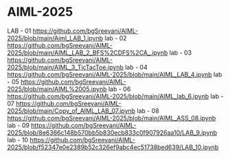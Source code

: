 # AIML-2025

LAB - 01     https://github.com/bgSreevani/AIML-2025/blob/main/Aiml_LAB_1.ipynb
lab - 02     https://github.com/bgSreevani/AIML-2025/blob/main/AIML_LAB_2_BFS%2CDFS%2CA_.ipynb
lab - 03     https://github.com/bgSreevani/AIML-2025/blob/main/AIML_3_TicTacToe.ipynb
lab - 04     https://github.com/bgSreevani/AIML-2025/blob/main/AIML_LAB_4.ipynb
lab - 05     https://github.com/bgSreevani/AIML-2025/blob/main/AIML%2005.ipynb
lab - 06     https://github.com/bgSreevani/AIML-2025/blob/main/AIML_lab_6.ipynb
lab - 07     https://github.com/bgSreevani/AIML-2025/blob/main/Copy_of_AIML_LAB_07.ipynb
lab - 08     https://github.com/bgSreevani/AIML-2025/blob/main/AIML_ASS_08.ipynb
lab - 09     https://github.com/bgSreevani/AIML-2025/blob/8e6366c148b570bb5b830ecb833c0f907926aa10/LAB_9.ipynb    
lab - 10     https://github.com/bgSreevani/AIML-2025/blob/f52347e0e2389b52c326ef9abc4ec51738bed639/LAB_10.ipynb
